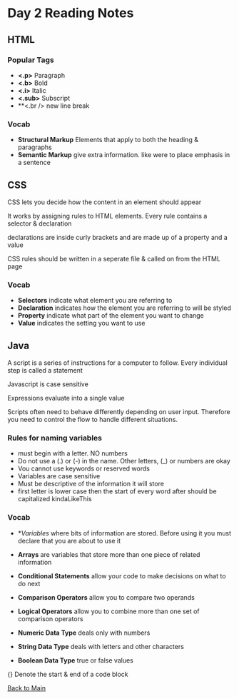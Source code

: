 # Day 2 Reading Notes

## HTML

### Popular Tags
- **<.p>** Paragraph
- **<.b>** Bold
- **<.i>** Italic
- **<.sub>** Subscript
- **<.br /> new line break

### Vocab
- **Structural Markup** Elements that apply to both the heading & paragraphs
- **Semantic Markup** give extra information. like were to place emphasis in a sentence

## CSS
CSS lets you decide how the content in an element should appear

It works by assigning rules to HTML elements. Every rule contains a selector & declaration

declarations are inside curly brackets and are made up of a property and a value

CSS rules should be written in a seperate file & called on from the HTML page

### Vocab
- **Selectors** indicate what element you are referring to
- **Declaration** indicates how the element you are referring to will be styled
- **Property** indicate what part of the element you want to change
- **Value** indicates the setting you want to use

## Java
A script is a series of instructions for a computer to follow. Every individual step is called a statement

Javascript is case sensitive

Expressions evaluate into a single value

Scripts often need to behave differently depending on user input. Therefore you need to control the flow to handle different situations. 

### Rules for naming variables
- must begin with a letter. NO numbers
- Do not use a (.) or (-) in the name. Other letters, (_) or numbers are okay
- Vou cannot use keywords or reserved words
- Variables are case sensitive
- Must be descriptive of the information it will store
- first letter is lower case then the start of every word after should be capitalized kindaLikeThis

### Vocab
- **Variables* where bits of information are stored. Before using it you must declare that you are about to use it
- **Arrays** are variables that store more than one piece of related information
- **Conditional Statements** allow your code to make decisions on what to do next
- **Comparison Operators** allow you to compare two operands
- **Logical Operators** allow you to combine more than one set of comparison operators


- **Numeric Data Type** deals only with numbers
- **String Data Type** deals with letters and other characters
- **Boolean Data Type** true or false values

{} Denote the start & end of a code block

[Back to Main](README.md)
